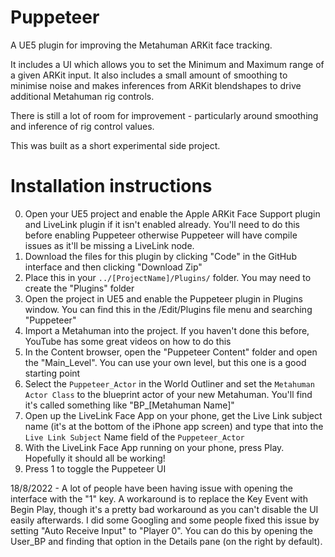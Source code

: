 # Puppeteer
A UE5 plugin for improving the Metahuman ARKit face tracking. 

It includes a UI which allows you to set the Minimum and Maximum range of a given ARKit input. It also includes a small amount of smoothing to minimise noise and makes inferences from ARKit blendshapes to drive additional Metahuman rig controls.

There is still a lot of room for improvement - particularly around smoothing and inference of rig control values. 

This was built as a short experimental side project.

# Installation instructions
0. Open your UE5 project and enable the Apple ARKit Face Support plugin and LiveLink plugin if it isn't enabled already. You'll need to do this before enabling Puppeteer otherwise Puppeteer will have compile issues as it'll be missing a LiveLink node.
1. Download the files for this plugin by clicking "Code" in the GitHub interface and then clicking "Download Zip"
2. Place this in your `../[ProjectName]/Plugins/` folder. You may need to create the "Plugins" folder
4. Open the project in UE5 and enable the Puppeteer plugin in Plugins window. You can find this in the /Edit/Plugins file menu and searching "Puppeteer"
4. Import a Metahuman into the project. If you haven't done this before, YouTube has some great videos on how to do this
5. In the Content browser, open the "Puppeteer Content" folder and open the "Main_Level". You can use your own level, but this one is a good starting point
6. Select the `Puppeteer_Actor` in the World Outliner and set the `Metahuman Actor Class` to the blueprint actor of your new Metahuman. You'll find it's called something like "BP_[Metahuman Name]"
7. Open up the LiveLink Face App on your phone, get the Live Link subject name (it's at the bottom of the iPhone app screen) and type that into the `Live Link Subject` Name field of the `Puppeteer_Actor`
8. With the LiveLink Face App running on your phone, press Play. Hopefully it should all be working!
9. Press 1 to toggle the Puppeteer UI

18/8/2022 - A lot of people have been having issue with opening the interface with the "1" key. A workaround is to replace the Key Event with Begin Play, though it's a pretty bad workaround as you can't disable the UI easily afterwards. I did some Googling and some people fixed this issue by setting "Auto Receive Input" to "Player 0". You can do this by opening the User_BP and finding that option in the Details pane (on the right by default).